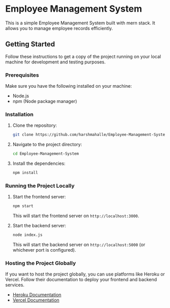 # Employee Management System

This is a simple Employee Management System built with mern stack. It allows you to manage employee records efficiently.

## Getting Started

Follow these instructions to get a copy of the project running on your local machine for development and testing purposes.

### Prerequisites

Make sure you have the following installed on your machine:
- Node.js
- npm (Node package manager)

### Installation

1. Clone the repository:
    ```bash
    git clone https://github.com/harshmahalle/Employee-Management-System.git
    ```

2. Navigate to the project directory:
    ```bash
    cd Employee-Management-System
    ```

3. Install the dependencies:
    ```bash
    npm install
    ```

### Running the Project Locally

1. Start the frontend server:
    ```bash
    npm start
    ```

    This will start the frontend server on `http://localhost:3000`.

2. Start the backend server:
    ```bash
    node index.js
    ```

    This will start the backend server on `http://localhost:5000` (or whichever port is configured).

### Hosting the Project Globally

If you want to host the project globally, you can use platforms like Heroku or Vercel. Follow their documentation to deploy your frontend and backend services.

- [Heroku Documentation](https://devcenter.heroku.com/articles/getting-started-with-nodejs)
- [Vercel Documentation](https://vercel.com/docs)
